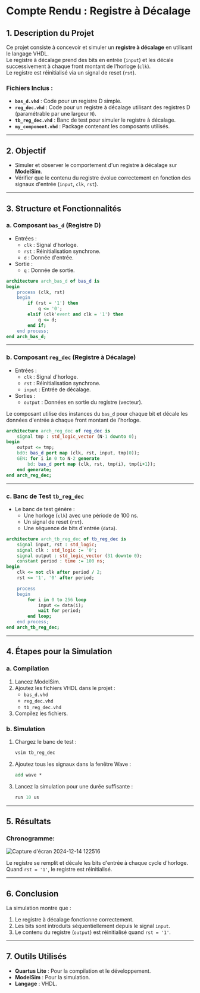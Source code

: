 
# Compte Rendu : Registre à Décalage

## 1. Description du Projet
Ce projet consiste à concevoir et simuler un **registre à décalage** en utilisant le langage VHDL.  
Le registre à décalage prend des bits en entrée (`input`) et les décale successivement à chaque front montant de l'horloge (`clk`).  
Le registre est réinitialisé via un signal de reset (`rst`).

### Fichiers Inclus :
- **`bas_d.vhd`** : Code pour un registre D simple.
- **`reg_dec.vhd`** : Code pour un registre à décalage utilisant des registres D (paramétrable par une largeur `N`).
- **`tb_reg_dec.vhd`** : Banc de test pour simuler le registre à décalage.
- **`my_component.vhd`** : Package contenant les composants utilisés.

---

## 2. Objectif
- Simuler et observer le comportement d'un registre à décalage sur **ModelSim**.
- Vérifier que le contenu du registre évolue correctement en fonction des signaux d'entrée (`input`, `clk`, `rst`).

---

## 3. Structure et Fonctionnalités

### a. **Composant `bas_d` (Registre D)**
- Entrées :
  - `clk` : Signal d'horloge.
  - `rst` : Réinitialisation synchrone.
  - `d` : Donnée d'entrée.
- Sortie :
  - `q` : Donnée de sortie.

```vhdl
architecture arch_bas_d of bas_d is
begin
    process (clk, rst)
    begin
        if (rst = '1') then 
            q <= '0';
        elsif (clk'event and clk = '1') then
            q <= d;
        end if;
    end process;
end arch_bas_d;
```

---

### b. **Composant `reg_dec` (Registre à Décalage)**
- Entrées :
  - `clk` : Signal d'horloge.
  - `rst` : Réinitialisation synchrone.
  - `input` : Entrée de décalage.
- Sorties :
  - `output` : Données en sortie du registre (vecteur).

Le composant utilise des instances du `bas_d` pour chaque bit et décale les données d'entrée à chaque front montant de l'horloge.

```vhdl
architecture arch_reg_dec of reg_dec is
    signal tmp : std_logic_vector (N-1 downto 0);
begin
    output <= tmp;
    bd0: bas_d port map (clk, rst, input, tmp(0));
    GEN: for i in 0 to N-2 generate
        bd: bas_d port map (clk, rst, tmp(i), tmp(i+1));
    end generate;
end arch_reg_dec;
```

---

### c. **Banc de Test `tb_reg_dec`**
- Le banc de test génère :
  - Une horloge (`clk`) avec une période de 100 ns.
  - Un signal de reset (`rst`).
  - Une séquence de bits d'entrée (`data`).

```vhdl
architecture arch_tb_reg_dec of tb_reg_dec is
    signal input, rst : std_logic;
    signal clk : std_logic := '0';
    signal output : std_logic_vector (31 downto 0);
    constant period : time := 100 ns;
begin
    clk <= not clk after period / 2;
    rst <= '1', '0' after period;

    process
    begin
        for i in 0 to 256 loop
            input <= data(i);
            wait for period;
        end loop;
    end process;
end arch_tb_reg_dec;
```

---

## 4. Étapes pour la Simulation

### a. **Compilation**
1. Lancez ModelSim.
2. Ajoutez les fichiers VHDL dans le projet :
   - `bas_d.vhd`
   - `reg_dec.vhd`
   - `tb_reg_dec.vhd`
3. Compilez les fichiers.

### b. **Simulation**
1. Chargez le banc de test :
   ```tcl
   vsim tb_reg_dec
   ```
2. Ajoutez tous les signaux dans la fenêtre Wave :
   ```tcl
   add wave *
   ```
3. Lancez la simulation pour une durée suffisante :
   ```tcl
   run 10 us
   ```

---

## 5. Résultats

### Chronogramme:


![Capture d'écran 2024-12-14 122516](https://github.com/user-attachments/assets/7e87e31c-7d40-4e70-bc6a-40c102361b71)

Le registre se remplit et décale les bits d'entrée à chaque cycle d'horloge.  
Quand `rst = '1'`, le registre est réinitialisé.

---

## 6. Conclusion
La simulation montre que :
1. Le registre à décalage fonctionne correctement.
2. Les bits sont introduits séquentiellement depuis le signal `input`.
3. Le contenu du registre (`output`) est réinitialisé quand `rst = '1'`.

---

## 7. Outils Utilisés
- **Quartus Lite** : Pour la compilation et le développement.
- **ModelSim** : Pour la simulation.
- **Langage** : VHDL.
